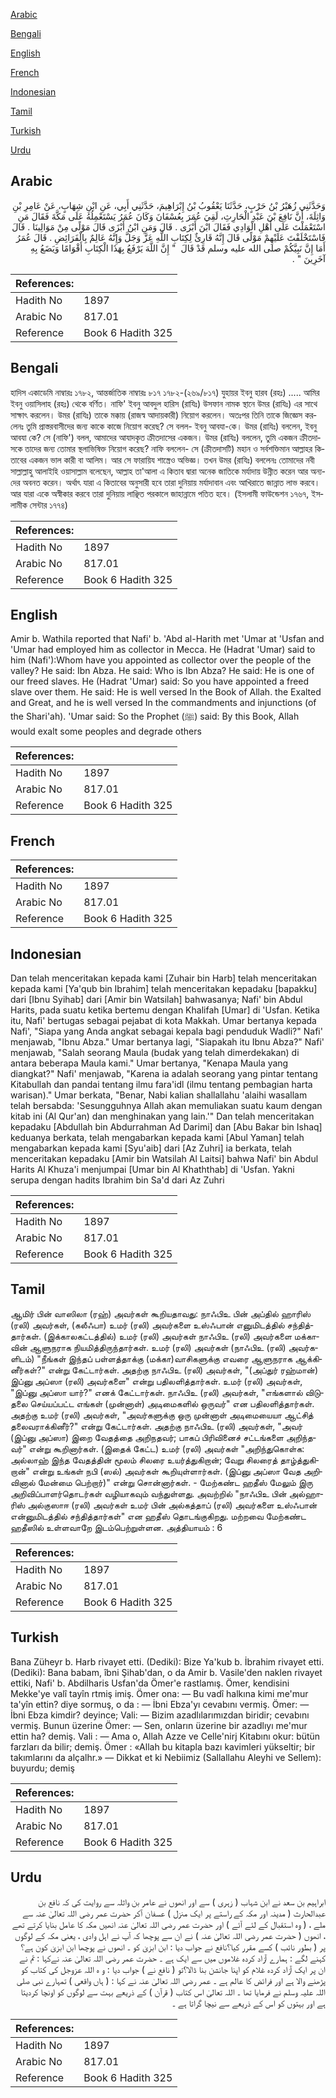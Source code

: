 [Arabic](#arabic)

[Bengali](#bengali)

[English](#english)

[French](#french)

[Indonesian](#indonesian)

[Tamil](#tamil)

[Turkish](#turkish)

[Urdu](#urdu)

## Arabic


<div dir="rtl" lang="ar" style={{fontSize:'larger',backgroundColor:'#f8f9fa',padding:20}}>
وَحَدَّثَنِي زُهَيْرُ بْنُ حَرْبٍ، حَدَّثَنَا يَعْقُوبُ بْنُ إِبْرَاهِيمَ، حَدَّثَنِي أَبِي، عَنِ ابْنِ شِهَابٍ، عَنْ عَامِرِ بْنِ وَاثِلَةَ، أَنَّ نَافِعَ بْنَ عَبْدِ الْحَارِثِ، لَقِيَ عُمَرَ بِعُسْفَانَ وَكَانَ عُمَرُ يَسْتَعْمِلُهُ عَلَى مَكَّةَ فَقَالَ مَنِ اسْتَعْمَلْتَ عَلَى أَهْلِ الْوَادِي فَقَالَ ابْنَ أَبْزَى ‏.‏ قَالَ وَمَنِ ابْنُ أَبْزَى قَالَ مَوْلًى مِنْ مَوَالِينَا ‏.‏ قَالَ فَاسْتَخْلَفْتَ عَلَيْهِمْ مَوْلًى قَالَ إِنَّهُ قَارِئٌ لِكِتَابِ اللَّهِ عَزَّ وَجَلَّ وَإِنَّهُ عَالِمٌ بِالْفَرَائِضِ ‏.‏ قَالَ عُمَرُ أَمَا إِنَّ نَبِيَّكُمْ صلى الله عليه وسلم قَدْ قَالَ ‏ "‏ إِنَّ اللَّهَ يَرْفَعُ بِهَذَا الْكِتَابِ أَقْوَامًا وَيَضَعُ بِهِ آخَرِينَ ‏"‏ ‏.‏
</div>
<div style={{backgroundColor:'#f8f9fa',padding:20, marginBottom: 10}}><table> <thead> <tr> <th>References:</th> <th></th> </tr> </thead> <tbody><tr><td>Hadith No</td><td>1897</td></tr><tr><td>Arabic No</td><td>817.01</td></tr><tr><td>Reference</td><td>Book 6 Hadith 325</td></tr></tbody></table></div>

## Bengali


<div dir="ltr" lang="bn" style={{fontSize:'larger',backgroundColor:'#f8f9fa',padding:20}}>
হাদিস একাডেমি নাম্বারঃ ১৭৮২, আন্তর্জাতিক নাম্বারঃ ৮১৭ ১৭৮২-(২৬৯/৮১৭) যুহায়র ইবনু হারব (রহঃ) ..... আমির ইবনু ওয়াসিলাহ (রহঃ) থেকে বর্ণিত। নাফি' ইবনু আবদুল হারিস (রাযিঃ) উসফান নামক স্থানে উমর (রাযিঃ) এর সাথে সাক্ষাৎ করলেন। উমর (রাযিঃ) তাকে মক্কায় (রাজস্ব আদায়কারী) নিয়োগ করলেন। অতঃপর তিনি তাকে জিজ্ঞেস করলেনঃ তুমি প্রাস্তরবাসীদের জন্য কাকে কাজে নিয়োগ করেছ? সে বলল- ইবনু আবযা-কে। উমর (রাযিঃ) বললেন, ইবনু আবযা কে? সে (নাফি') বলল, আমাদের আযাদকৃত ক্রীতদাসের একজন। উমর (রাযিঃ) বললেন, তুমি একজন ক্রীতদাসকে তাদের জন্য তোমার স্থলাভিষিক্ত নিয়োগ করেছ? নাফি বললেন- সে (ক্রীতদাসটি) মহান ও সর্বশক্তিমান আল্লাহর কিতাবের একজন ভাল কারী বা আলিম। আর সে ফারায়িয শাস্ত্রেও অভিজ্ঞ। তখন উমর (রাযিঃ) বললেনঃ তোমাদের নবী সাল্লাল্লাহু আলাইহি ওয়াসাল্লাম বলেছেন, আল্লাহ তা'আলা এ কিতাব দ্বারা অনেক জাতিকে মর্যাদায় উন্নীত করেন আর অন্যদের অবনত করেন। অর্থাৎ যারা এ কিতাবের অনুসারী হবে তারা দুনিয়ায় মর্যাদাবান এবং আখিরাতে জান্নাত লাভ করবে। আর যারা একে অস্বীকার করবে তারা দুনিয়ায় লাঞ্ছিত পরকালে জাহান্নামে পতিত হবে। (ইসলামী ফাউন্ডেশন ১৭৬৭, ইসলামীক সেন্টার ১৭৭৪)
</div>
<div style={{backgroundColor:'#f8f9fa',padding:20, marginBottom: 10}}><table> <thead> <tr> <th>References:</th> <th></th> </tr> </thead> <tbody><tr><td>Hadith No</td><td>1897</td></tr><tr><td>Arabic No</td><td>817.01</td></tr><tr><td>Reference</td><td>Book 6 Hadith 325</td></tr></tbody></table></div>

## English


<div dir="ltr" lang="en" style={{fontSize:'larger',backgroundColor:'#f8f9fa',padding:20}}>
Amir b. Wathila reported that Nafi' b. 'Abd al-Harith met 'Umar at 'Usfan and 'Umar had employed him as collector in Mecca. He (Hadrat 'Umar) said to him (Nafi'):Whom have you appointed as collector over the people of the valley? He said: Ibn Abza. He said: Who is Ibn Abza? He said: He is one of our freed slaves. He (Hadrat 'Umar) said: So you have appointed a freed slave over them. He said: He is well versed In the Book of Allah. the Exalted and Great, and he is well versed In the commandments and injunctions (of the Shari'ah). 'Umar said: So the Prophet (ﷺ) said: By this Book, Allah would exalt some peoples and degrade others
</div>
<div style={{backgroundColor:'#f8f9fa',padding:20, marginBottom: 10}}><table> <thead> <tr> <th>References:</th> <th></th> </tr> </thead> <tbody><tr><td>Hadith No</td><td>1897</td></tr><tr><td>Arabic No</td><td>817.01</td></tr><tr><td>Reference</td><td>Book 6 Hadith 325</td></tr></tbody></table></div>

## French


<div dir="ltr" lang="fr" style={{fontSize:'larger',backgroundColor:'#f8f9fa',padding:20}}>

</div>
<div style={{backgroundColor:'#f8f9fa',padding:20, marginBottom: 10}}><table> <thead> <tr> <th>References:</th> <th></th> </tr> </thead> <tbody><tr><td>Hadith No</td><td>1897</td></tr><tr><td>Arabic No</td><td>817.01</td></tr><tr><td>Reference</td><td>Book 6 Hadith 325</td></tr></tbody></table></div>

## Indonesian


<div dir="ltr" lang="id" style={{fontSize:'larger',backgroundColor:'#f8f9fa',padding:20}}>
Dan telah menceritakan kepada kami [Zuhair bin Harb] telah menceritakan kepada kami [Ya'qub bin Ibrahim] telah menceritakan kepadaku [bapakku] dari [Ibnu Syihab] dari [Amir bin Watsilah] bahwasanya; Nafi' bin Abdul Harits, pada suatu ketika bertemu dengan Khalifah [Umar] di 'Usfan. Ketika itu, Nafi' bertugas sebagai pejabat di kota Makkah. Umar bertanya kepada Nafi', "Siapa yang Anda angkat sebagai kepala bagi penduduk Wadli?" Nafi' menjawab, "Ibnu Abza." Umar bertanya lagi, "Siapakah itu Ibnu Abza?" Nafi' menjawab, "Salah seorang Maula (budak yang telah dimerdekakan) di antara beberapa Maula kami." Umar bertanya, "Kenapa Maula yang diangkat?" Nafi' menjawab, "Karena ia adalah seorang yang pintar tentang Kitabullah dan pandai tentang ilmu fara'idl (ilmu tentang pembagian harta warisan)." Umar berkata, "Benar, Nabi kalian shallallahu 'alaihi wasallam telah bersabda: 'Sesungguhnya Allah akan memuliakan suatu kaum dengan kitab ini (Al Qur'an) dan menghinakan yang lain.'" Dan telah menceritakan kepadaku [Abdullah bin Abdurrahman Ad Darimi] dan [Abu Bakar bin Ishaq] keduanya berkata, telah mengabarkan kepada kami [Abul Yaman] telah mengabarkan kepada kami [Syu'aib] dari [Az Zuhri] ia berkata, telah menceritakan kepadaku [Amir bin Watsilah Al Laitsi] bahwa Nafi' bin Abdul Harits Al Khuza'i menjumpai [Umar bin Al Khaththab] di 'Usfan. Yakni serupa dengan hadits Ibrahim bin Sa'd dari Az Zuhri
</div>
<div style={{backgroundColor:'#f8f9fa',padding:20, marginBottom: 10}}><table> <thead> <tr> <th>References:</th> <th></th> </tr> </thead> <tbody><tr><td>Hadith No</td><td>1897</td></tr><tr><td>Arabic No</td><td>817.01</td></tr><tr><td>Reference</td><td>Book 6 Hadith 325</td></tr></tbody></table></div>

## Tamil


<div dir="ltr" lang="ta" style={{fontSize:'larger',backgroundColor:'#f8f9fa',padding:20}}>
ஆமிர் பின் வாஸிலா (ரஹ்) அவர்கள் கூறியதாவது: நாஃபிஉ பின் அப்தில் ஹாரிஸ் (ரலி) அவர்கள், (கலீஃபா) உமர் (ரலி) அவர்களை உஸ்ஃபான் எனுமிடத்தில் சந்தித்தார்கள். (இக்காலகட்டத்தில்) உமர் (ரலி) அவர்கள் நாஃபிஉ (ரலி) அவர்களை மக்காவின் ஆளுநராக நியமித்திருந்தார்கள். உமர் (ரலி) அவர்கள் (நாஃபிஉ (ரலி) அவர்களிடம்) "நீங்கள் இந்தப் பள்ளத்தாக்கு (மக்கா)வாசிகளுக்கு எவரை ஆளுநராக ஆக்கினீர்கள்?" என்று கேட்டார்கள். அதற்கு நாஃபிஉ (ரலி) அவர்கள், "(அப்துர் ரஹ்மான்) இப்னு அப்ஸா (ரலி) அவர்களை" என்று பதிலளித்தார்கள். உமர் (ரலி) அவர்கள், "இப்னு அப்ஸா யார்?" எனக் கேட்டார்கள். நாஃபிஉ (ரலி) அவர்கள், "எங்களால் விடுதலை செய்யப்பட்ட எங்கள் (முன்னாள்) அடிமைகளில் ஒருவர்" என பதிலளித்தார்கள். அதற்கு உமர் (ரலி) அவர்கள், "அவர்களுக்கு ஒரு முன்னாள் அடிமையையா ஆட்சித் தலைவராக்கினீர்?" என்று கேட்டார்கள். அதற்கு நாஃபிஉ (ரலி) அவர்கள், "அவர் (இப்னு அப்ஸா) இறை வேதத்தை அறிநதவர்; பாகப் பிரிவினைச் சட்டங்களை அறிந்தவர்" என்று கூறினார்கள். (இதைக் கேட்ட) உமர் (ரலி) அவர்கள் "அறிந்துகொள்க: அல்லாஹ் இந்த வேதத்தின் மூலம் சிலரை உயர்த்துகிறான்; வேறு சிலரைத் தாழ்த்துகிறான்" என்று உங்கள் நபி (ஸல்) அவர்கள் கூறியுள்ளார்கள். (இப்னு அப்ஸா வேத அறிவினால் மேன்மை பெற்றார்)" என்று சொன்னார்கள். - மேற்கண்ட ஹதீஸ் மேலும் இரு அறிவிப்பாளர்தொடர்கள் வழியாகவும் வந்துள்ளது. அவற்றில் "நாஃபிஉ பின் அல்ஹாரிஸ் அல்குஸாஈ (ரலி) அவர்கள் உமர் பின் அல்கத்தாப் (ரலி) அவர்களை உஸ்ஃபான் என்னுமிடத்தில் சந்தித்தார்கள்" என ஹதீஸ் தொடங்குகிறது. மற்றவை மேற்கண்ட ஹதீஸில் உள்ளவாறே இடம்பெற்றுள்ளன. அத்தியாயம் : 6
</div>
<div style={{backgroundColor:'#f8f9fa',padding:20, marginBottom: 10}}><table> <thead> <tr> <th>References:</th> <th></th> </tr> </thead> <tbody><tr><td>Hadith No</td><td>1897</td></tr><tr><td>Arabic No</td><td>817.01</td></tr><tr><td>Reference</td><td>Book 6 Hadith 325</td></tr></tbody></table></div>

## Turkish


<div dir="ltr" lang="tr" style={{fontSize:'larger',backgroundColor:'#f8f9fa',padding:20}}>
Bana Züheyr b. Harb rivayet etti. (Dediki): Bize Ya'kub b. İbrahim rivayet etti. (Dediki): Bana babam, îbni Şihab'dan, o da Amir b. Vasile'den naklen rivayet ettiki, Nafi' b. Abdilharis Usfan'da Ömer'e rastlamış. Ömer, kendisini Mekke'ye valî tayîn rtmiş imiş. Ömer ona: — Bu vadî halkına kimi me'mur ta'yîn ettin? diye sormuş, o da : — İbni Ebza'yı cevabını vermiş. Ömer: — İbni Ebza kimdir? deyince; Vali: — Bizim azadlılarımızdan biridir; cevabını vermiş. Bunun üzerine Ömer: — Sen, onların üzerine bir azadlıyı me'mur ettin ha? demiş. Vali : — Ama o, Allah Azze ve Celle'nirj Kitabını okur: bütün farzları da bilir; demiş. Ömer : «Allah bu kitapla bazı kavimleri yükseltir; bir takımlarını da alçalhr.» — Dikkat et ki Nebiimiz (Sallallahu Aleyhi ve Sellem): buyurdu; demiş
</div>
<div style={{backgroundColor:'#f8f9fa',padding:20, marginBottom: 10}}><table> <thead> <tr> <th>References:</th> <th></th> </tr> </thead> <tbody><tr><td>Hadith No</td><td>1897</td></tr><tr><td>Arabic No</td><td>817.01</td></tr><tr><td>Reference</td><td>Book 6 Hadith 325</td></tr></tbody></table></div>

## Urdu


<div dir="rtl" lang="ur" style={{fontSize:'larger',backgroundColor:'#f8f9fa',padding:20}}>
ابراہیم بن سعد نے ابن شہاب ( زہری ) سے اور انھوں نے عامر بن واثلہ سے روایت کی کہ نافع بن عبدالحارث ( مدینہ اور مکہ کے راستے پر ایک منزل ) عسفان آکر حضرت عمر رضی اللہ تعالیٰ عنہ سے ملے ، ( وہ استقبال کے لئے آئے ) اور حضرت عمر رضی اللہ تعالیٰ عنہ انھیں مکہ کا عامل بنایا کرتے تھے ، انھوں ( حضرت عمر رضی اللہ تعالیٰ عنہ ) نے ان سے پوچھا کہ آپ نے اہل وادی ، یعنی مکہ کے لوگوں پر ( بطور نائب ) کسے مقرر کیا؟نافع نے جواب دیا : ابن ابزیٰ کو ۔ انھوں نے پوچھا ابن ابزیٰ کون ہے؟کہنے لگے : ہمارے آزاد کردہ غلاموں میں سے ایک ہے ۔ حضرت عمر رضی اللہ تعالیٰ عنہ نےکہا : تم نے ان پر ایک آزاد کردہ غلام کو اپنا جانشن بنا ڈالا؟تو ( نافع نے ) جواب دیا : و ہ اللہ عزوجل کی کتاب کو پڑھنے والا ہے اور فرائض کا عالم ہے ۔ عمر رضی اللہ تعالیٰ عنہ نے کہا : ( ہاں واقعی ) تمہارے نبی صلی اللہ علیہ وسلم نے فرمایا تھا ۔ اللہ تعالیٰ اس کتاب ( قرآن ) کے ذریعے بہت سے لوگوں کو اونچا کردیتا ہے اور بہتوں کو اس کے ذریعے سے نیچا گراتا ہے ۔
</div>
<div style={{backgroundColor:'#f8f9fa',padding:20, marginBottom: 10}}><table> <thead> <tr> <th>References:</th> <th></th> </tr> </thead> <tbody><tr><td>Hadith No</td><td>1897</td></tr><tr><td>Arabic No</td><td>817.01</td></tr><tr><td>Reference</td><td>Book 6 Hadith 325</td></tr></tbody></table></div>